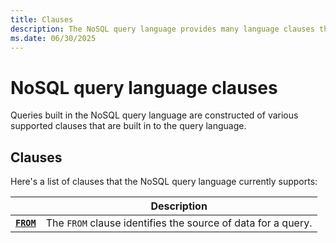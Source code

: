 ```yaml
---
title: Clauses
description: The NoSQL query language provides many language clauses that can be used to build complex query language expressions.
ms.date: 06/30/2025
---
```


# NoSQL query language clauses

Queries built in the NoSQL query language are constructed of various supported clauses that are built in to the query language.

## Clauses

Here's a list of clauses that the NoSQL query language currently supports:

| | Description |
| --- | --- |
| **[`FROM`](from.md)** | The `FROM` clause identifies the source of data for a query. |
